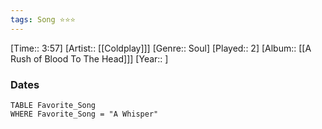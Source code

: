 ```yaml
---
tags: Song ⭐⭐⭐ 
---
```

[Time:: 3:57]
[Artist:: [[Coldplay]]]
[Genre:: Soul]
[Played:: 2]
[Album:: [[A Rush of Blood To The Head]]]
[Year:: ]
### Dates
````dataview
TABLE Favorite_Song
WHERE Favorite_Song = "A Whisper"
````